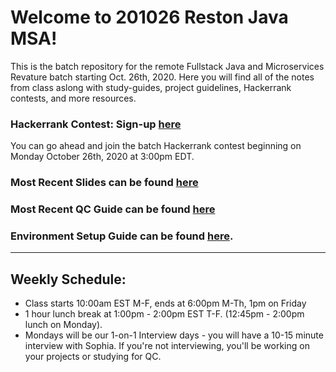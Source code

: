 # Welcome to 201026 Reston Java MSA!
This is the batch repository for the remote Fullstack Java and Microservices Revature batch starting Oct. 26th, 2020.
Here you will find all of the notes from class aslong with study-guides, project guidelines, Hackerrank contests, and more resources.

### Hackerrank Contest: Sign-up [here](https://www.hackerrank.com/201026-reston-java-msa)
You can go ahead and join the batch Hackerrank contest beginning on Monday October 26th, 2020 at 3:00pm EDT.

### Most Recent Slides can be found [here](https://docs.google.com/presentation/d/1Mfb745mCnQUEu-dqElkItbeV-aQLqLMbP0cHSIPPWLE/edit?usp=sharing)
### Most Recent QC Guide can be found [here](https://docs.google.com/document/d/1eU-d0KGntJ9OG0MweeTEtDEaRZIoQD9YStVSa1NGs4I/edit?usp=sharing)

### Environment Setup Guide can be found [here](https://github.com/sophiagavrila/environment-setup).
---

## Weekly Schedule:
* Class starts 10:00am EST M-F, ends at 6:00pm M-Th, 1pm on Friday
* 1 hour lunch break at 1:00pm - 2:00pm EST T-F. (12:45pm - 2:00pm lunch on Monday).
* Mondays will be our 1-on-1 Interview days - you will have a 10-15 minute interview with Sophia.  If you're not interviewing, you'll be working on your projects or studying for QC. 
